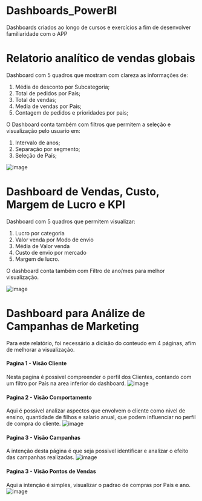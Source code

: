 # Dashboards_PowerBI
Dashboards criados ao longo de cursos e exercícios a fim de desenvolver familiaridade com o APP
# Relatorio analítico de vendas globais
Dashboard com 5 quadros que mostram com clareza as informações de:
1. Média de desconto por Subcategoria;
2. Total de pedidos por País;
3. Total de vendas;
4. Media de vendas por Pais;
5. Contagem de pedidos e prioridades por pais;

O Dashboard conta também com filtros que permitem a seleção e visualização pelo usuario em:
1. Intervalo de anos;
2. Separação por segmento;
3. Seleção de País;

![image](https://github.com/user-attachments/assets/f34d0773-440c-483e-a23d-0f3530897e72)

# Dashboard de Vendas, Custo, Margem de Lucro e KPI

Dashboard com 5 quadros que permitem visualizar: 
1. Lucro por categoria
2. Valor venda por Modo de envio
3. Média de Valor venda
4. Custo de envio por mercado
5. Margem de lucro.

O dashboard conta também com Filtro de ano/mes para melhor visualização.

![image](https://github.com/user-attachments/assets/8b799b3d-e263-4919-9bc1-218d5810a8a3)

# Dashboard para Análize de Campanhas de Marketing

Para este relatório, foi necessário a dicisão do conteudo em 4 páginas, afim de melhorar a visualização.

#### Pagina 1 - Visão Cliente
Nesta pagina é possivel compreender o perfil dos Clientes, contando com um filtro por País na area inferior do dashboard.
![image](https://github.com/user-attachments/assets/6d704984-e4c8-4f5d-a611-cf67c749fcbd)

#### Pagina 2 - Visão Comportamento
Aqui é possivel analizar aspectos que envolvem o cliente como nivel de ensino, quantidade de filhos e salario anual, que podem influenciar no perfil de compra do cliente.
![image](https://github.com/user-attachments/assets/d4d86665-0efd-47d8-8f93-6e400b26fb8a)

#### Pagina 3 - Visão Campanhas
A intenção desta página é que seja possivel identificar e analizar o efeito das campanhas realizadas.
![image](https://github.com/user-attachments/assets/9488efc2-7fd9-48ef-a231-74f9b47b67a1)

#### Pagina 3 - Visão Pontos de Vendas
Aqui a intenção é simples, visualizar o padrao de compras por País e ano.
![image](https://github.com/user-attachments/assets/4135de07-ff51-4dbd-ab5c-59201c5c3f13)
